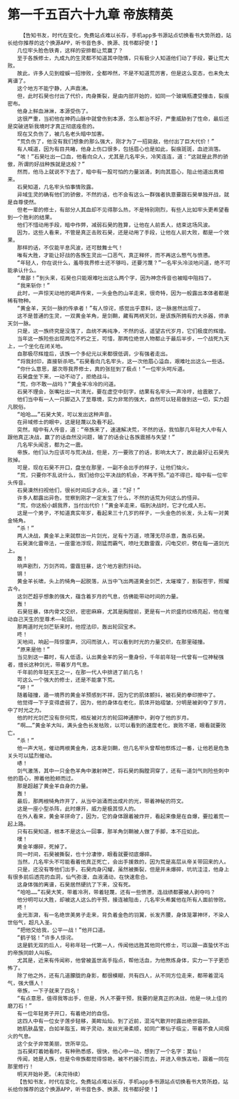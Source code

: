 # 第一千五百六十九章 帝族精英
        【告知书友，时代在变化，免费站点难以长存，手机app多书源站点切换看书大势所趋，站长给你推荐的这个换源APP，听书音色多、换源、找书都好使！】
       几位牢头脸色铁青，这样的安排都让荒赢了？
       至于各族修士，九成九的生灵都不知道其中隐情，只有极少人知道他们动了手段，要让荒大败。
       故此，许多人见到螳蜈一招惨败，全都哗然，不是不知道荒厉害，但是这么变态，也未免太离谱了。
       这个地方不能宁静，人声鼎沸。
       但，此时石昊也付出了代价，肉身撕裂，是由内部开始的，如同一个玻璃瓶遭受撞击，裂痕密布。
       他身上鲜血淋淋，本源受伤了。
       这很严重，当初他在神药山脉中就曾伤到本源，怎么都治不好，严重威胁到了性命，最后还是突破进斩我境时才真正彻底痊愈的。
       现在又负伤了，被几名老头暗中加害。
       “荒负伤了，他没有我们想象的那么强大，刚才为了一招毙敌，他付出了巨大代价！”
       有人喊道，因为有目共睹，他身上伤口很多，包括眉心也是如此，裂痕斑斑，血迹淌落。
       “咳！”石昊吐出一口血，他看向众人，尤其是几名牢头，冷笑连连，道：“这就是此界的骄傲，所谓的好战种族就是这般？”
       然而，他马上就说不下去了，暗中有一股可怕的力量汹涌，刺向其眉心，阻止他道出真相来。
       石昊知道，几名牢头怕事情败露。
       异域生灵的确有他们的骄傲，不然的话，也不会有这么一群强者执意要跟石昊单独开战，就是自尊使然。
       但老一辈的修士，有部分人其血却不见得那么热，不是特别刚烈，有些人比如牢头更希望看到一个胜利的结果。
       他们不惜动用手段，暗中作弊，减弱石昊的胜算，让他在人前丢人，结束这场风波。
       因为，这些人看来，不管是真正击败石昊，还是动用了手段，让他在人前大败，都是一个效果。
       那样的话，不仅能平息风波，还可鼓舞士气！
       唯有大胜，才能让好战的各族生灵出一口恶气，真正释怀，而不再这么憋气与愤懑。
       “年轻人，你在说什么，羞辱我界修士还不够吗，还要污蔑？”一名牢头冷淡地问道，绝不可能承认什么。
       “卑鄙！”到头来，石昊也只能艰难吐出这么两个字，因为神念传音也被暗中阻挡了。
       “我来斩你！”
       此时，一声惊天动地的喝声传来，一头金色的山羊走来，很奇特，因为一般露出本体者都是稀有物种。
       “黄金羊，天剑一脉的传承者！”有人惊诧，感觉出乎意料，这一脉居然出现了。
       这不是普通的生灵，一双黄金羊角，是剑鞘，藏有两柄天剑，是该族所拥有的大杀器，师承天剑一脉。
       只是，这一族终究是没落了，血统不再纯净，不然的话，遥望古代岁月，它们极度的辉煌。
       当年这一族险些出现两位不朽之王，可惜，那两位绝世人物都止于最后半步，一个战死九天上，一个坐化在闭关地。
       自那极尽辉煌后，该族一个多纪元以来都很低调，少有强者走出。
       “将我封印，直接斩杀吧。”石昊看向几名牢头，这一次他眉心溢血，艰难吐出这么一些话。
       “你什么意思，屡次辱我界修士，真的张狂到了极点！”一位牢头呵斥道。
       石昊盘坐下来，一动不动了，拒绝战斗。
       “荒，你不敢一战吗？”黄金羊冷冷的问道。
       石昊不理会，张嘴吐出一片清光，要在虚空中刻字，结果有名牢头一声冷哼，给震散了。
       他们当中有一人一只脚迈入了至尊境，实力非常的强大，自然可以轻易做到这一切，实力超凡脱俗。
       “哈哈……”石昊大笑，可以发出这种声音。
       在异域修士的眼中，这是轻蔑以及看不起。
       突然，暗中有人传音，道：“帝族来了，速速解决荒，不然的话，我怕那几年轻大人中有人跟他真正决战，赢了的话自然没问题，输了的话会让各族震撼与失望！”
       几名牢头闻言，都为之一震。
       帝族，他们认为应该可与荒决战，但是，万一要败了的话，影响太大了，故此最好让石昊先败掉。
       可是，现在石昊不开口，盘坐在那里，一副不会出手的样子，让他们恼火。
       “荒，只要你不乱说什么，我们给你公平决战的机会，不再干预。”迫不得已，暗中有一位牢头传音。
       石昊漠然扫视他们，很长时间后才点头，道：“好！”
       许多人都露出异色，觉察到刚才一定发生了什么，不然的话荒为何这么的怪异。
       “荒，你这般小觑我界，当付出代价！”黄金羊走来，临到决战时，它才化成人形。
       这是一个男子，不知道真实年岁，看起来三十几岁的样子，一头金色的长发，头上有一对黄金犄角。
       “杀！”
       两人决战，黄金羊上来就祭出一片剑光，足有十万道，喷薄无尽杀意，轰杀石昊。
       石昊演化雷帝法，一座雷池浮现，刚猛而霸气，喷吐无数雷霆，闪电交织，劈在每一道剑光上。
       轰！
       响声剧烈，万剑齐鸣，雷霆狂暴，这个地方剧烈抖动。
       锵！
       黄金羊长啸，头上的犄角一起脱落，从当中飞出两道黄金剑芒，太璀璨了，割裂苍宇，照耀古今。
       这剑芒超乎想象的强大，蕴含着岁月的气息，仿佛能带动时间的力量。
       轰！
       石昊狂暴，体内骨文交织，密密麻麻，尤其是胸膛前，更是有一片炽盛的纹络亮起，他在催动自己天生的至尊术——轮回。
       那两道时光剑芒斩来时，他捏法印，轰出轮回宝术。
       咚！
       天地间，响起一阵惊雷声，沉闷而骇人，可以看到时光的力量交织，在那里碰撞。
       “原来是他！”
       当见到这一幕时，有人低语，认出黄金羊的另一重身份，千年前年轻一代曾有一位神秘强者，擅长这种剑光，带着岁月气息。
       千年前的年轻天王之一，在那一代人中排进了前几名！
       可这么一个强大的修士，还是不能拿下荒。
       “砰！”
       随着碰撞，遁一境界的黄金羊预感到不祥，因为它的肌体颤抖，被石昊的拳印擦中了。
       他觉得一下子变得虚弱了，因为，他的身体在老化，肌体开始褶皱，分明是被剥夺了岁月，中了时光之力。
       他的时光剑芒没有奈何荒，相反被对方的轮回神通擦中，剥夺了他的岁月。
       “啊……”黄金羊大叫，满头金色长发枯败，以可以看到的速度老化，衰败不堪，眼看就要败亡。
       “杀！”
       他一声大吼，催动两根黄金角，这本是剑鞘，但几名牢头曾帮他祭炼过一番，让他若是危急关头可以猛烈催动。
       哧！
       剑气激荡，其中一只金色羊角中激射神芒，将石昊的胸膛洞穿了，还有一道剑气则险些刺中他的眉心，擦着他脸颊而过。
       那是超越了黄金羊自身的力量。
       轰！
       最后，那两根犄角炸开了，从当中汹涌而出成片的光，带着神秘的符文。
       这是一座小型杀阵，此时爆开，威力是极其惊人的。
       在外人看来，黄金羊拼命了，因为，它的身体跟着被炸开，看起来像是在自爆，要拉着荒一起上路。
       只有石昊知道，根本不是这么一回事，那羊角剑鞘被人做了手脚，本不应如此。
       噗！
       黄金羊爆碎，死掉了。
       同一时间，石昊被撕裂，也十分凄惨，眼看就要彻底爆碎。
       当然，几名牢头不可能看着他真正死亡，会出手援救的，因为荒是高层从帝关带回来的人。
       只是，还没有等他们出手，石昊肉身闪耀，虽然被撕裂，但是并未爆碎，坑坑洼洼，他身上有很多前后透亮的血洞，仙气弥漫，血液涌动，在快速愈合。
       这身体强的离谱，石昊居然硬抗了下来，没有死。
       “哈哈……”石昊大笑，带着冷冽，带着轻蔑，还有一些愤懑，连战绩都要被人剥夺吗？
       他分明可以大胜，却被这人这么的干预，接连被阻击，几名牢头希冀他在所有人面前惨败。
       咚！
       金光澎湃，有一名绝世美男子走来，背负着金色的羽翼，长发齐腰，身体笼罩神环，不染人世俗气，超凡入圣。
       “把他交给我，公平一战！”他开口道。
       “鹤子铭！”许多人惊诧。
       这是鹤无双的后人，号称年轻一代第一人，传闻他远胜其他同代修士，可以跟一直蛰伏不出的帝族同龄人叫板。
       尤其是，近来有传闻称，他曾被盖世高手指点，帮他活血，为他熬炼身体，实力一下子更恐怖了。
       除了他之外，还有几道朦胧的身影，都很模糊，共有四人，从不同方位走来，都带着混沌气，强大慑人！
       帝族，一下子就来了四名！
       “有点意思，值得我等出手，但是，外人不要干预，我要的是真正的决战，他是一块上佳的磨刀石！”
       有一位年轻男子开口，有着绝对的自信。
       这四人中有一位女子莲步轻移，美眸灿灿，到了近前，混沌气散开时露出绝世容颜。
       她肌肤晶莹，白如羊脂玉，眸子灵动，发丝光滑柔顺，如同广寒仙子临尘，带着不食人间烟火的气息。
       这个女子非常美丽，世所罕见。
       当石昊盯着她看时，有种熟悉感，很快，他心中一动，想到了一个名字：莫仙！
       传闻，她是人族，但是令帝族都觉得惊艳，被不朽接引而去，并进入帝族古地，跟着一同在那里修行！
       明天开始补更。（未完待续）
       【告知书友，时代在变化，免费站点难以长存，手机app多书源站点切换看书大势所趋，站长给你推荐的这个换源APP，听书音色多、换源、找书都好使！】